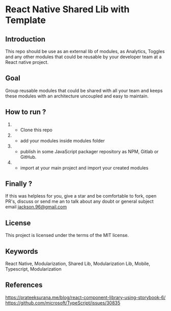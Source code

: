 # React Native Shared Lib with Template

## Introduction
This repo should be use as an external lib of modules, as Analytics, Toggles and any other modules that could be reusable by your developer team at a React native project.

## Goal
Group reusable modules that could be shared with all your team and keeps these modules with an architecture uncoupled and easy to maintain.

## How to run ?

1. - Clone this repo
2. - add your modules inside modules folder
3. - publish in some JavaScript packager repository as NPM, Gitlab or GitHub.
4. - import at your main project and import your created modules

## Finally ?
If this was helpless for you, give a star and be comfortable to fork, open PR's, discuss or send me an to talk about any doubt or general subject email jackson.96@gmail.com

## License
This project is licensed under the terms of the MIT license.

## Keywords
React Native, Modularization, Shared Lib, Modularization Lib, Mobile, Typescript, Modularization

## References
https://prateeksurana.me/blog/react-component-library-using-storybook-6/
https://github.com/microsoft/TypeScript/issues/30835

